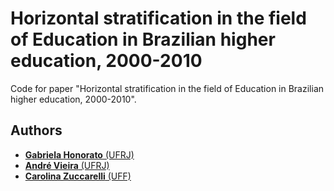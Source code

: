 # Horizontal stratification in the field of Education in Brazilian higher education, 2000-2010

Code for paper "Horizontal stratification in the field of Education in Brazilian higher education, 2000-2010".

## Authors

* [**Gabriela Honorato** (UFRJ)](http://lattes.cnpq.br/2955799585054779)
* [**André Vieira** (UFRJ)](http://ahpvieira.github.io)
* [**Carolina Zuccarelli** (UFF)](http://buscatextual.cnpq.br/buscatextual/visualizacv.do?metodo=apresentar&id=K4732064J3)